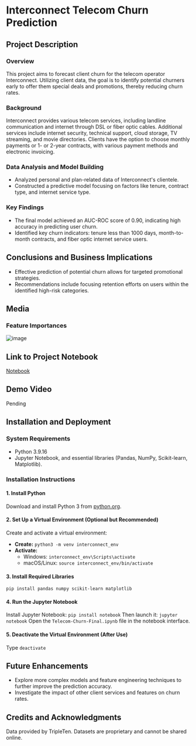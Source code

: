 # Interconnect Telecom Churn Prediction

## Project Description
### Overview
This project aims to forecast client churn for the telecom operator Interconnect. Utilizing client data, the goal is to identify potential churners early to offer them special deals and promotions, thereby reducing churn rates.

### Background
Interconnect provides various telecom services, including landline communication and internet through DSL or fiber optic cables. Additional services include internet security, technical support, cloud storage, TV streaming, and movie directories. Clients have the option to choose monthly payments or 1- or 2-year contracts, with various payment methods and electronic invoicing.

### Data Analysis and Model Building
- Analyzed personal and plan-related data of Interconnect's clientele.
- Constructed a predictive model focusing on factors like tenure, contract type, and internet service type.

### Key Findings
- The final model achieved an AUC-ROC score of 0.90, indicating high accuracy in predicting user churn.
- Identified key churn indicators: tenure less than 1000 days, month-to-month contracts, and fiber optic internet service users.

## Conclusions and Business Implications
- Effective prediction of potential churn allows for targeted promotional strategies.
- Recommendations include focusing retention efforts on users within the identified high-risk categories.

## Media
### Feature Importances
![image](https://github.com/jnorfolk/Telecom-Churn/assets/117448822/86ff7e44-9a16-435e-8410-5fdfcdb77715)

## Link to Project Notebook
[Notebook](https://github.com/jnorfolk/Telecom-Churn/blob/main/Telecom-Churn-Final.ipynb)

## Demo Video
Pending

## Installation and Deployment
### System Requirements
- Python 3.9.16
- Jupyter Notebook, and essential libraries (Pandas, NumPy, Scikit-learn, Matplotlib).

### Installation Instructions
#### 1. Install Python
Download and install Python 3 from [python.org](https://www.python.org/downloads/).

#### 2. Set Up a Virtual Environment (Optional but Recommended)
Create and activate a virtual environment:
- **Create:** `python3 -m venv interconnect_env`
- **Activate:**
  - Windows: `interconnect_env\Scripts\activate`
  - macOS/Linux: `source interconnect_env/bin/activate`

#### 3. Install Required Libraries
```
pip install pandas numpy scikit-learn matplotlib
```

#### 4. Run the Jupyter Notebook
Install Jupyter Notebook: `pip install notebook`
Then launch it: `jupyter notebook`
Open the `Telecom-Churn-Final.ipynb` file in the notebook interface.

#### 5. Deactivate the Virtual Environment (After Use)
Type `deactivate`

## Future Enhancements
- Explore more complex models and feature engineering techniques to further improve the prediction accuracy.
- Investigate the impact of other client services and features on churn rates.

## Credits and Acknowledgments
Data provided by TripleTen. Datasets are proprietary and cannot be shared online.
